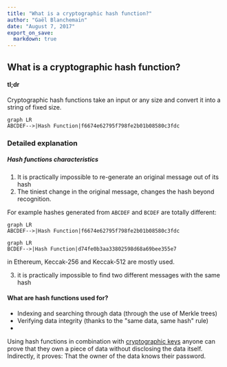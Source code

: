 ```yaml
---
title: "What is a cryptographic hash function?"
author: "Gaël Blanchemain"
date: "August 7, 2017"
export_on_save:
  markdown: true
---
```

## What is a cryptographic hash function?

#### tl;dr

Cryptographic hash functions take an input or any size and convert it into a string of fixed size.

```mermaid
graph LR
ABCDEF-->|Hash Function|f6674e62795f798fe2b01b08580c3fdc
```

### Detailed explanation

##### Hash functions characteristics
 
1. It is practically impossible to re-generate an original message out of its hash
2. The tiniest change in the original message, changes the hash beyond recognition.

For example hashes generated from ```ABCDEF``` and ```BCDEF``` are totally different:
```mermaid
graph LR
ABCDEF-->|Hash Function|f6674e62795f798fe2b01b08580c3fdc
```
```mermaid
graph LR
BCDEF-->|Hash Function|d74fe0b3aa33802598d68a69bee355e7
```
in Ethereum, Keccak-256 and  Keccak-512 are mostly used.

3. it is practically impossible to find two different messages with the same hash

#### What are hash functions used for?

- Indexing and searching through data (through the use of Merkle trees)
- Verifying data integrity (thanks to the "same data, same hash" rule)
- 

Using hash functions in combination with [cryptographic keys](/docs/Ethereum-glossary-for-newbies/public-private-key.md) anyone can prove that they own a piece of data without disclosing the data itself.
Indirectly, it proves:
That the owner of the data knows their password.
